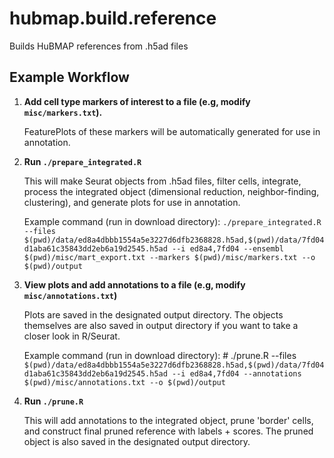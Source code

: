 # hubmap.build.reference

Builds HuBMAP references from .h5ad files
## Example Workflow

1. **Add cell type markers of interest to a file (e.g, modify `misc/markers.txt`).**

    FeaturePlots of these markers will be automatically generated for use in annotation.

2. **Run `./prepare_integrated.R`** 

    This will make Seurat objects from .h5ad files, filter cells, integrate, process the integrated object (dimensional reduction, neighbor-finding, clustering), and generate plots for use in annotation. 

    Example command (run in download directory): `./prepare_integrated.R --files $(pwd)/data/ed8a4dbbb1554a5e3227d6dfb2368828.h5ad,$(pwd)/data/7fd04d1aba61c35843dd2eb6a19d2545.h5ad --i ed8a4,7fd04 --ensembl $(pwd)/misc/mart_export.txt --markers $(pwd)/misc/markers.txt --o $(pwd)/output` 

3. **View plots and add annotations to a file (e.g, modify `misc/annotations.txt`)**

    Plots are saved in the designated output directory. The objects themselves are also saved in output directory if you want to take a closer look in R/Seurat.

     Example command (run in download directory): # ./prune.R --files `$(pwd)/data/ed8a4dbbb1554a5e3227d6dfb2368828.h5ad,$(pwd)/data/7fd04d1aba61c35843dd2eb6a19d2545.h5ad --i ed8a4,7fd04 --annotations $(pwd)/misc/annotations.txt --o $(pwd)/output`

4. **Run `./prune.R`** 

   This will add annotations to the integrated object, prune 'border' cells, and construct final pruned reference with labels + scores. The pruned object is also saved in the designated output directory. 
 
